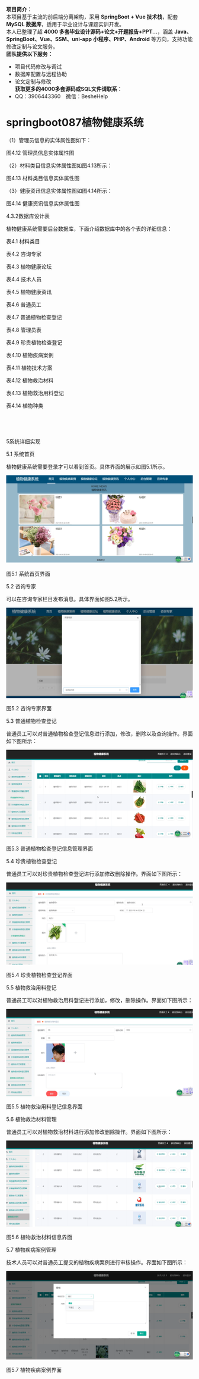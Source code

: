 **项目简介：**  
本项目基于主流的前后端分离架构，采用 **SpringBoot + Vue 技术栈**，配套 **MySQL 数据库**，适用于毕业设计与课题实训开发。  
本人已整理了超 **4000 多套毕业设计源码+论文+开题报告+PPT...**，涵盖 **Java、SpringBoot、Vue、SSM、uni-app 小程序、PHP、Android** 等方向，支持功能修改定制与论文服务。  
**团队提供以下服务：**  
- 项目代码修改与调试  
- 数据库配置与远程协助  
- 论文定制与修改  
**获取更多的4000多套源码或SQL文件请联系：**  
- QQ：3906443360 微信：BesheHelp


# springboot087植物健康系统





（1）管理员信息的实体属性图如下：

图4.12  管理员信息实体属性图

（2）材料类目信息实体属性图如图4.13所示：

图4.13  材料类目信息实体属性图

（3）健康资讯信息实体属性图如图4.14所示：

图4.14 健康资讯信息实体属性图

4.3.2数据库设计表

植物健康系统需要后台数据库，下面介绍数据库中的各个表的详细信息：

表4.1 材料类目

表4.2 咨询专家

表4.3 植物健康论坛

表4.4 技术人员

表4.5 植物健康资讯

表4.6 普通员工

表4.7 普通植物检查登记

表4.8 管理员表

表4.9 珍贵植物检查登记

表4.10 植物疾病案例

表4.11 植物技术方案

表4.12 植物救治材料

表4.13 植物救治用料登记

表4.14 植物种类

![图1](images/image_0.gif)

![图2](images/image_1.gif)

5系统详细实现

5.1 系统首页

植物健康系统需要登录才可以看到首页。具体界面的展示如图5.1所示。

![图3](images/image_2.png)

图5.1 系统首页界面

5.2 咨询专家

可以在咨询专家栏目发布消息。具体界面如图5.2所示。

![图4](images/image_3.png)

图5.2 咨询专家界面

5.3 普通植物检查登记

普通员工可以对普通植物检查登记信息进行添加，修改，删除以及查询操作。界面如下图所示：

![图5](images/image_4.png)

图5.3 普通植物检查登记信息管理界面

5.4 珍贵植物检查登记

普通员工可以对珍贵植物检查登记进行添加修改删除操作。界面如下图所示：

![图6](images/image_5.png)

图5.4 珍贵植物检查登记界面

5.5 植物救治用料登记

普通员工可以对植物救治用料登记进行添加，修改，删除操作。界面如下图所示：

![图7](images/image_6.png)

图5.5 植物救治用料登记信息界面

5.6 植物救治材料管理

普通员工可以对植物救治材料进行添加修改删除操作。界面如下图所示：

![图8](images/image_7.png)

图5.6 植物救治材料信息界面

5.7 植物疾病案例管理

技术人员可以对普通员工提交的植物疾病案例进行审核操作。界面如下图所示：

![图9](images/image_8.png)

图5.7 植物疾病案例界面